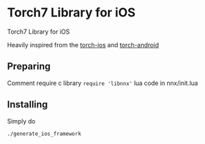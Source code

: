 # Torch7 Library for iOS 
Torch7 Library for iOS

Heavily inspired from the [torch-ios](https://github.com/clementfarabet/torch-ios) and [torch-android](https://github.com/soumith/torch-android)

## Preparing

Comment require c library `require 'libnnx'` lua code in nnx/init.lua



## Installing
Simply do
```
./generate_ios_framework
```
